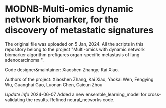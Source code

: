 # MODNB-Multi-omics dynamic network biomarker, for the discovery of metastatic signatures
The original file was uploaded on 5 Jan, 2024. All the scripts in this repository belong to the project "Multi-omics with dynamic network biomarker algorithm prefigures organ-specific metastasis of lung adenocarcinoma ".

Code designer&maintainer: Xiaoshen Zhangy; Kai Xiao.

Authors of the project: Xiaoshen Zhang, Kai Xiao, Yaokai Wen, Fengying Wu, Guanghui Gao, Luonan Chen, Caicun Zhou


*Update info*
2024-06-07 Added a new ensemble_learning_model for cross-validating the results. Refined neural_networks code.
